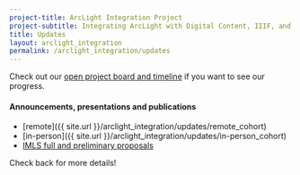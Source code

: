 ```yaml
---
project-title: ArcLight Integration Project
project-subtitle: Integrating ArcLight with Digital Content, IIIF, and ArchivesSpace
title: Updates
layout: arclight_integration
permalink: /arclight_integration/updates
---
```


Check out our [open project board and timeline](https://github.com/orgs/UAlbanyArchives/projects/3/views/4) if you want to see our progress.

#### Announcements, presentations and publications

* [remote]({{ site.url }}/arclight_integration/updates/remote_cohort)
* [in-person]({{ site.url }}/arclight_integration/updates/in-person_cohort)
* [IMLS full and preliminary proposals](https://www.imls.gov/grants/awarded/lg-256722-ols-24)

Check back for more details!
